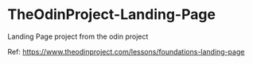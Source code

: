 # TheOdinProject-Landing-Page

Landing Page project from the odin project

Ref: https://www.theodinproject.com/lessons/foundations-landing-page